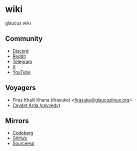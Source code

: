 # wiki
glaucus wiki

## Community
- [Discord](https://discord.gg/nDKNmNc)
- [Reddit](https://reddit.com/r/glaucus)
- [Telegram](https://t.me/glaucuslinux)
- [X](https://x.com/glaucuslinux)
- [YouTube](https://youtube.com/@glaucuslinux)

## Voyagers
- Firas Khalil Khana (firasuke) <[firasuke@glaucuslinux.org](
mailto:firasuke@glaucuslinux.org)>
- [Cevdet Arda (cevvedy)](https://github.com/cevdetarda/)

## Mirrors
- [Codeberg](https://codeberg.org/glaucuslinux/wiki)
- [GitHub](https://github.com/glaucuslinux/wiki)
- [SourceHut](https://git.sr.ht/~glaucuslinux/wiki)
